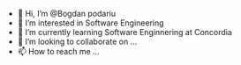- 👋 Hi, I’m @Bogdan podariu
- 👀 I’m interested in Software Engineering
- 🌱 I’m currently learning Software Enginnering at Concordia
- 💞️ I’m looking to collaborate on ...
- 📫 How to reach me ...

<!---
Bogdanpoda/Bogdanpoda is a ✨ special ✨ repository because its `README.md` (this file) appears on your GitHub profile.
You can click the Preview link to take a look at your changes.
--->
